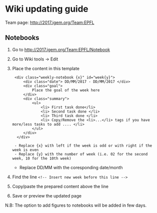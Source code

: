 # Wiki updating guide

Team page: http://2017.igem.org/Team:EPFL

## Notebooks

1. Go to http://2017.igem.org/Team:EPFL/Notebook
2. Go to Wiki tools -> Edit 
3. Place the content in this template
       
		<div class="weekly-notebook {x}" id="week{y}">
			<div class="date"> DD/MM/2017 - DD/MM/2017 </div>
			<div class="goal">
				Place the goal of the week here
			</div>
			<div class="summary">
				<ul>
				    <li> First task done</li>
				    <li> Second task done </li>
				    <li> Third task done </li>
				    <li> Copy/Remove the <li>...</li> tags if you have more/less tasks to add .... </li>
				</ul>
			</div>
		 </div>
		 
        - Replace {x} with left if the week is odd or with right if the week is even
        - Replace {y} with the number of week (i.e. 02 for the second week, 10 for the 10th week) 
	- Replace DD/MM with the coresponding date/month

4. Find the line `<!-- Insert new week before this line -->`
5. Copy/paste the prepared content above the line
6. Save or preview the updated page

N.B: The option to add figures to notebooks will be added in few days. 

